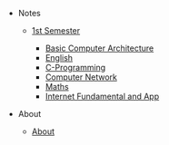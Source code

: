 - Notes

  - [1st Semester](1st-semester/README.md)

    - [Basic Computer Architecture](1st-semester/basic-computer-architecture.md)
    - [English](1st-semester/english.md)
    - [C-Programming](1st-semester/c-programming.md)
    - [Computer Network](1st-semester/computer-network.md)
    - [Maths](1st-semester/maths.md)
    - [Internet Fundamental and App](1st-semester/internet-fundamentals.md)

- About
  - [About](about.md)
